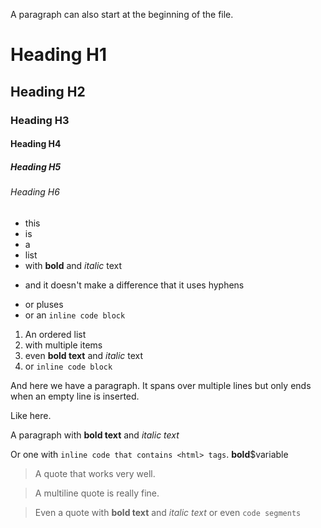 A paragraph can also start at the beginning of the file.

# Heading H1

## Heading H2

### Heading H3

#### Heading H4

##### Heading H5

###### Heading H6

* this
* is
* a
* list
* with **bold** and *italic* text
- and it doesn't make a difference that it uses hyphens
+ or pluses
+ or an `inline code block`

1. An ordered list
2. with multiple items
3. even **bold text** and *italic* text
4. or `inline code block`

And here we have a paragraph.
It spans over multiple lines but only ends when an empty line
is inserted.

Like here.

        

A paragraph with **bold text** and *italic text*

Or one with `inline code that contains <html> tags`. **bold**$variable

> A quote that works very well.

> A multiline quote
> is really fine.

> Even a quote with **bold text** and *italic text* or even `code segments`
